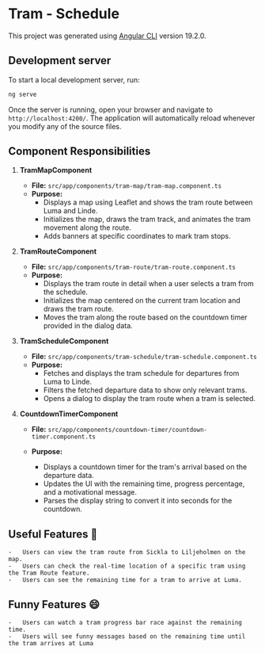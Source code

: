 # Tram - Schedule

This project was generated using [Angular CLI](https://github.com/angular/angular-cli) version 19.2.0.

## Development server

To start a local development server, run:

```bash
ng serve
```

Once the server is running, open your browser and navigate to `http://localhost:4200/`. The application will automatically reload whenever you modify any of the source files.

## Component Responsibilities

1. **TramMapComponent**

   - **File:** `src/app/components/tram-map/tram-map.component.ts`
   - **Purpose:**
     - Displays a map using Leaflet and shows the tram route between Luma and Linde.
     - Initializes the map, draws the tram track, and animates the tram movement along the route.
     - Adds banners at specific coordinates to mark tram stops.

2. **TramRouteComponent**

   - **File:** `src/app/components/tram-route/tram-route.component.ts`
   - **Purpose:**
     - Displays the tram route in detail when a user selects a tram from the schedule.
     - Initializes the map centered on the current tram location and draws the tram route.
     - Moves the tram along the route based on the countdown timer provided in the dialog data.

3. **TramScheduleComponent**

   - **File:** `src/app/components/tram-schedule/tram-schedule.component.ts`
   - **Purpose:**
     - Fetches and displays the tram schedule for departures from Luma to Linde.
     - Filters the fetched departure data to show only relevant trams.
     - Opens a dialog to display the tram route when a tram is selected.

4. **CountdownTimerComponent**

   - **File:** `src/app/components/countdown-timer/countdown-timer.component.ts`
   - **Purpose:**

     - Displays a countdown timer for the tram's arrival based on the departure data.
     - Updates the UI with the remaining time, progress percentage, and a motivational message.
     - Parses the display string to convert it into seconds for the countdown.

## Useful Features 🚋

    - 	Users can view the tram route from Sickla to Liljeholmen on the map.
    - 	Users can check the real-time location of a specific tram using the Tram Route feature.
    - 	Users can see the remaining time for a tram to arrive at Luma.

## Funny Features 😄

    - 	Users can watch a tram progress bar race against the remaining time.
    - 	Users will see funny messages based on the remaining time until the tram arrives at Luma
